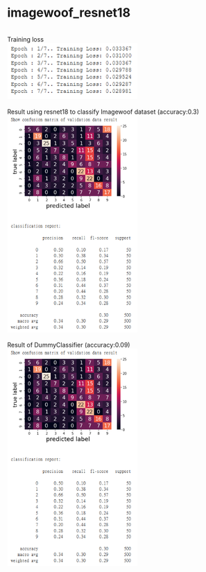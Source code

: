 # imagewoof_resnet18
<br>
Training loss
<br>
<img src="Training Loss.PNG" width="300px">
<br>
<br>
Result using resnet18 to classify Imagewoof dataset (accuracy:0.3)
<br>
<img src="Result.PNG" width="300px">
<br>
<br>
Result of DummyClassifier (accuracy:0.09)
<br>
<img src="Result.PNG" width="300px">

